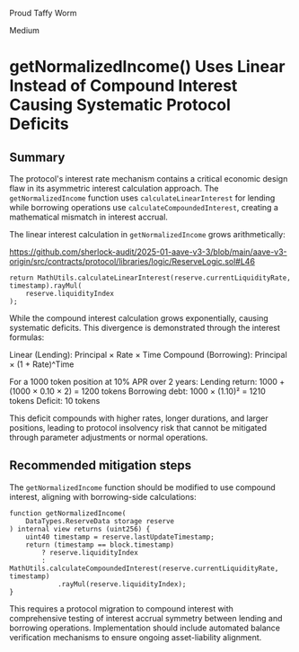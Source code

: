 Proud Taffy Worm

Medium

# getNormalizedIncome() Uses Linear Instead of Compound Interest Causing Systematic Protocol Deficits

## Summary

The protocol's interest rate mechanism contains a critical economic design flaw in its asymmetric interest calculation approach. The `getNormalizedIncome` function uses `calculateLinearInterest` for lending while borrowing operations use `calculateCompoundedInterest`, creating a mathematical mismatch in interest accrual.

The linear interest calculation in `getNormalizedIncome` grows arithmetically:

https://github.com/sherlock-audit/2025-01-aave-v3-3/blob/main/aave-v3-origin/src/contracts/protocol/libraries/logic/ReserveLogic.sol#L46

```solidity
return MathUtils.calculateLinearInterest(reserve.currentLiquidityRate, timestamp).rayMul(
    reserve.liquidityIndex
);
```

While the compound interest calculation grows exponentially, causing systematic deficits. This divergence is demonstrated through the interest formulas:

Linear (Lending): Principal × Rate × Time
Compound (Borrowing): Principal × (1 + Rate)^Time

For a 1000 token position at 10% APR over 2 years:
Lending return: 1000 + (1000 × 0.10 × 2) = 1200 tokens
Borrowing debt: 1000 × (1.10)² = 1210 tokens
Deficit: 10 tokens

This deficit compounds with higher rates, longer durations, and larger positions, leading to protocol insolvency risk that cannot be mitigated through parameter adjustments or normal operations.

## Recommended mitigation steps

The `getNormalizedIncome` function should be modified to use compound interest, aligning with borrowing-side calculations:

```solidity
function getNormalizedIncome(
    DataTypes.ReserveData storage reserve
) internal view returns (uint256) {
    uint40 timestamp = reserve.lastUpdateTimestamp;
    return (timestamp == block.timestamp) 
        ? reserve.liquidityIndex 
        : MathUtils.calculateCompoundedInterest(reserve.currentLiquidityRate, timestamp)
            .rayMul(reserve.liquidityIndex);
}
```

This requires a protocol migration to compound interest with comprehensive testing of interest accrual symmetry between lending and borrowing operations. Implementation should include automated balance verification mechanisms to ensure ongoing asset-liability alignment.